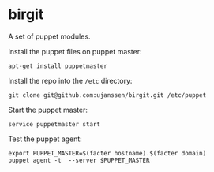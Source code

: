 birgit
======

A set of puppet modules.

Install the puppet files on puppet master:

	apt-get install puppetmaster

Install the repo into the `/etc` directory:

	git clone git@github.com:ujanssen/birgit.git /etc/puppet

Start the puppet master:

	service puppetmaster start

Test the puppet agent:

	export PUPPET_MASTER=$(facter hostname).$(facter domain)
	puppet agent -t  --server $PUPPET_MASTER
